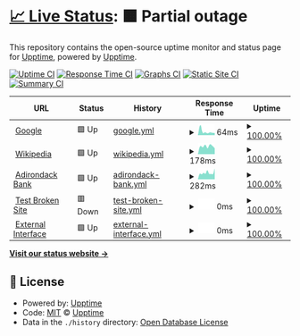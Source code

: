 # [📈 Live Status](https://ameelan.github.io/adkbank-Upptime/): <!--live status--> **🟧 Partial outage**

This repository contains the open-source uptime monitor and status page for [Upptime](https://upptime.js.org), powered by [Upptime](https://github.com/upptime/upptime).

[![Uptime CI](https://github.com/ameelan/adkbank-Upptime/workflows/Uptime%20CI/badge.svg)](https://github.com/ameelan/adkbank-Upptime/actions?query=workflow%3A%22Uptime+CI%22)
[![Response Time CI](https://github.com/ameelan/adkbank-Upptime/workflows/Response%20Time%20CI/badge.svg)](https://github.com/ameelan/adkbank-Upptime/actions?query=workflow%3A%22Response+Time+CI%22)
[![Graphs CI](https://github.com/ameelan/adkbank-Upptime/workflows/Graphs%20CI/badge.svg)](https://github.com/ameelan/adkbank-Upptime/actions?query=workflow%3A%22Graphs+CI%22)
[![Static Site CI](https://github.com/ameelan/adkbank-Upptime/workflows/Static%20Site%20CI/badge.svg)](https://github.com/ameelan/adkbank-Upptime/actions?query=workflow%3A%22Static+Site+CI%22)
[![Summary CI](https://github.com/ameelan/adkbank-Upptime/workflows/Summary%20CI/badge.svg)](https://github.com/ameelan/adkbank-Upptime/actions?query=workflow%3A%22Summary+CI%22)

<!--start: status pages-->
<!-- This summary is generated by Upptime (https://github.com/upptime/upptime) -->
<!-- Do not edit this manually, your changes will be overwritten -->
<!-- prettier-ignore -->
| URL | Status | History | Response Time | Uptime |
| --- | ------ | ------- | ------------- | ------ |
| <img alt="" src="https://favicons.githubusercontent.com/www.google.com" height="13"> [Google](https://www.google.com) | 🟩 Up | [google.yml](https://github.com/ameelan/adkbank-Upptime/commits/HEAD/history/google.yml) | <details><summary><img alt="Response time graph" src="./graphs/google/response-time-week.png" height="20"> 64ms</summary><br><a href="https://ameelan.github.io/adkbank-Upptime/history/google"><img alt="Response time 74" src="https://img.shields.io/endpoint?url=https%3A%2F%2Fraw.githubusercontent.com%2Fameelan%2Fadkbank-Upptime%2FHEAD%2Fapi%2Fgoogle%2Fresponse-time.json"></a><br><a href="https://ameelan.github.io/adkbank-Upptime/history/google"><img alt="24-hour response time 88" src="https://img.shields.io/endpoint?url=https%3A%2F%2Fraw.githubusercontent.com%2Fameelan%2Fadkbank-Upptime%2FHEAD%2Fapi%2Fgoogle%2Fresponse-time-day.json"></a><br><a href="https://ameelan.github.io/adkbank-Upptime/history/google"><img alt="7-day response time 64" src="https://img.shields.io/endpoint?url=https%3A%2F%2Fraw.githubusercontent.com%2Fameelan%2Fadkbank-Upptime%2FHEAD%2Fapi%2Fgoogle%2Fresponse-time-week.json"></a><br><a href="https://ameelan.github.io/adkbank-Upptime/history/google"><img alt="30-day response time 81" src="https://img.shields.io/endpoint?url=https%3A%2F%2Fraw.githubusercontent.com%2Fameelan%2Fadkbank-Upptime%2FHEAD%2Fapi%2Fgoogle%2Fresponse-time-month.json"></a><br><a href="https://ameelan.github.io/adkbank-Upptime/history/google"><img alt="1-year response time 74" src="https://img.shields.io/endpoint?url=https%3A%2F%2Fraw.githubusercontent.com%2Fameelan%2Fadkbank-Upptime%2FHEAD%2Fapi%2Fgoogle%2Fresponse-time-year.json"></a></details> | <details><summary><a href="https://ameelan.github.io/adkbank-Upptime/history/google">100.00%</a></summary><a href="https://ameelan.github.io/adkbank-Upptime/history/google"><img alt="All-time uptime 100.00%" src="https://img.shields.io/endpoint?url=https%3A%2F%2Fraw.githubusercontent.com%2Fameelan%2Fadkbank-Upptime%2FHEAD%2Fapi%2Fgoogle%2Fuptime.json"></a><br><a href="https://ameelan.github.io/adkbank-Upptime/history/google"><img alt="24-hour uptime 100.00%" src="https://img.shields.io/endpoint?url=https%3A%2F%2Fraw.githubusercontent.com%2Fameelan%2Fadkbank-Upptime%2FHEAD%2Fapi%2Fgoogle%2Fuptime-day.json"></a><br><a href="https://ameelan.github.io/adkbank-Upptime/history/google"><img alt="7-day uptime 100.00%" src="https://img.shields.io/endpoint?url=https%3A%2F%2Fraw.githubusercontent.com%2Fameelan%2Fadkbank-Upptime%2FHEAD%2Fapi%2Fgoogle%2Fuptime-week.json"></a><br><a href="https://ameelan.github.io/adkbank-Upptime/history/google"><img alt="30-day uptime 100.00%" src="https://img.shields.io/endpoint?url=https%3A%2F%2Fraw.githubusercontent.com%2Fameelan%2Fadkbank-Upptime%2FHEAD%2Fapi%2Fgoogle%2Fuptime-month.json"></a><br><a href="https://ameelan.github.io/adkbank-Upptime/history/google"><img alt="1-year uptime 100.00%" src="https://img.shields.io/endpoint?url=https%3A%2F%2Fraw.githubusercontent.com%2Fameelan%2Fadkbank-Upptime%2FHEAD%2Fapi%2Fgoogle%2Fuptime-year.json"></a></details>
| <img alt="" src="https://favicons.githubusercontent.com/en.wikipedia.org" height="13"> [Wikipedia](https://en.wikipedia.org) | 🟩 Up | [wikipedia.yml](https://github.com/ameelan/adkbank-Upptime/commits/HEAD/history/wikipedia.yml) | <details><summary><img alt="Response time graph" src="./graphs/wikipedia/response-time-week.png" height="20"> 178ms</summary><br><a href="https://ameelan.github.io/adkbank-Upptime/history/wikipedia"><img alt="Response time 231" src="https://img.shields.io/endpoint?url=https%3A%2F%2Fraw.githubusercontent.com%2Fameelan%2Fadkbank-Upptime%2FHEAD%2Fapi%2Fwikipedia%2Fresponse-time.json"></a><br><a href="https://ameelan.github.io/adkbank-Upptime/history/wikipedia"><img alt="24-hour response time 33" src="https://img.shields.io/endpoint?url=https%3A%2F%2Fraw.githubusercontent.com%2Fameelan%2Fadkbank-Upptime%2FHEAD%2Fapi%2Fwikipedia%2Fresponse-time-day.json"></a><br><a href="https://ameelan.github.io/adkbank-Upptime/history/wikipedia"><img alt="7-day response time 178" src="https://img.shields.io/endpoint?url=https%3A%2F%2Fraw.githubusercontent.com%2Fameelan%2Fadkbank-Upptime%2FHEAD%2Fapi%2Fwikipedia%2Fresponse-time-week.json"></a><br><a href="https://ameelan.github.io/adkbank-Upptime/history/wikipedia"><img alt="30-day response time 196" src="https://img.shields.io/endpoint?url=https%3A%2F%2Fraw.githubusercontent.com%2Fameelan%2Fadkbank-Upptime%2FHEAD%2Fapi%2Fwikipedia%2Fresponse-time-month.json"></a><br><a href="https://ameelan.github.io/adkbank-Upptime/history/wikipedia"><img alt="1-year response time 231" src="https://img.shields.io/endpoint?url=https%3A%2F%2Fraw.githubusercontent.com%2Fameelan%2Fadkbank-Upptime%2FHEAD%2Fapi%2Fwikipedia%2Fresponse-time-year.json"></a></details> | <details><summary><a href="https://ameelan.github.io/adkbank-Upptime/history/wikipedia">100.00%</a></summary><a href="https://ameelan.github.io/adkbank-Upptime/history/wikipedia"><img alt="All-time uptime 100.00%" src="https://img.shields.io/endpoint?url=https%3A%2F%2Fraw.githubusercontent.com%2Fameelan%2Fadkbank-Upptime%2FHEAD%2Fapi%2Fwikipedia%2Fuptime.json"></a><br><a href="https://ameelan.github.io/adkbank-Upptime/history/wikipedia"><img alt="24-hour uptime 100.00%" src="https://img.shields.io/endpoint?url=https%3A%2F%2Fraw.githubusercontent.com%2Fameelan%2Fadkbank-Upptime%2FHEAD%2Fapi%2Fwikipedia%2Fuptime-day.json"></a><br><a href="https://ameelan.github.io/adkbank-Upptime/history/wikipedia"><img alt="7-day uptime 100.00%" src="https://img.shields.io/endpoint?url=https%3A%2F%2Fraw.githubusercontent.com%2Fameelan%2Fadkbank-Upptime%2FHEAD%2Fapi%2Fwikipedia%2Fuptime-week.json"></a><br><a href="https://ameelan.github.io/adkbank-Upptime/history/wikipedia"><img alt="30-day uptime 100.00%" src="https://img.shields.io/endpoint?url=https%3A%2F%2Fraw.githubusercontent.com%2Fameelan%2Fadkbank-Upptime%2FHEAD%2Fapi%2Fwikipedia%2Fuptime-month.json"></a><br><a href="https://ameelan.github.io/adkbank-Upptime/history/wikipedia"><img alt="1-year uptime 100.00%" src="https://img.shields.io/endpoint?url=https%3A%2F%2Fraw.githubusercontent.com%2Fameelan%2Fadkbank-Upptime%2FHEAD%2Fapi%2Fwikipedia%2Fuptime-year.json"></a></details>
| <img alt="" src="https://favicons.githubusercontent.com/www.adirondackbank.com" height="13"> [Adirondack Bank](https://www.adirondackbank.com/) | 🟩 Up | [adirondack-bank.yml](https://github.com/ameelan/adkbank-Upptime/commits/HEAD/history/adirondack-bank.yml) | <details><summary><img alt="Response time graph" src="./graphs/adirondack-bank/response-time-week.png" height="20"> 282ms</summary><br><a href="https://ameelan.github.io/adkbank-Upptime/history/adirondack-bank"><img alt="Response time 336" src="https://img.shields.io/endpoint?url=https%3A%2F%2Fraw.githubusercontent.com%2Fameelan%2Fadkbank-Upptime%2FHEAD%2Fapi%2Fadirondack-bank%2Fresponse-time.json"></a><br><a href="https://ameelan.github.io/adkbank-Upptime/history/adirondack-bank"><img alt="24-hour response time 483" src="https://img.shields.io/endpoint?url=https%3A%2F%2Fraw.githubusercontent.com%2Fameelan%2Fadkbank-Upptime%2FHEAD%2Fapi%2Fadirondack-bank%2Fresponse-time-day.json"></a><br><a href="https://ameelan.github.io/adkbank-Upptime/history/adirondack-bank"><img alt="7-day response time 282" src="https://img.shields.io/endpoint?url=https%3A%2F%2Fraw.githubusercontent.com%2Fameelan%2Fadkbank-Upptime%2FHEAD%2Fapi%2Fadirondack-bank%2Fresponse-time-week.json"></a><br><a href="https://ameelan.github.io/adkbank-Upptime/history/adirondack-bank"><img alt="30-day response time 288" src="https://img.shields.io/endpoint?url=https%3A%2F%2Fraw.githubusercontent.com%2Fameelan%2Fadkbank-Upptime%2FHEAD%2Fapi%2Fadirondack-bank%2Fresponse-time-month.json"></a><br><a href="https://ameelan.github.io/adkbank-Upptime/history/adirondack-bank"><img alt="1-year response time 336" src="https://img.shields.io/endpoint?url=https%3A%2F%2Fraw.githubusercontent.com%2Fameelan%2Fadkbank-Upptime%2FHEAD%2Fapi%2Fadirondack-bank%2Fresponse-time-year.json"></a></details> | <details><summary><a href="https://ameelan.github.io/adkbank-Upptime/history/adirondack-bank">100.00%</a></summary><a href="https://ameelan.github.io/adkbank-Upptime/history/adirondack-bank"><img alt="All-time uptime 99.88%" src="https://img.shields.io/endpoint?url=https%3A%2F%2Fraw.githubusercontent.com%2Fameelan%2Fadkbank-Upptime%2FHEAD%2Fapi%2Fadirondack-bank%2Fuptime.json"></a><br><a href="https://ameelan.github.io/adkbank-Upptime/history/adirondack-bank"><img alt="24-hour uptime 100.00%" src="https://img.shields.io/endpoint?url=https%3A%2F%2Fraw.githubusercontent.com%2Fameelan%2Fadkbank-Upptime%2FHEAD%2Fapi%2Fadirondack-bank%2Fuptime-day.json"></a><br><a href="https://ameelan.github.io/adkbank-Upptime/history/adirondack-bank"><img alt="7-day uptime 100.00%" src="https://img.shields.io/endpoint?url=https%3A%2F%2Fraw.githubusercontent.com%2Fameelan%2Fadkbank-Upptime%2FHEAD%2Fapi%2Fadirondack-bank%2Fuptime-week.json"></a><br><a href="https://ameelan.github.io/adkbank-Upptime/history/adirondack-bank"><img alt="30-day uptime 99.83%" src="https://img.shields.io/endpoint?url=https%3A%2F%2Fraw.githubusercontent.com%2Fameelan%2Fadkbank-Upptime%2FHEAD%2Fapi%2Fadirondack-bank%2Fuptime-month.json"></a><br><a href="https://ameelan.github.io/adkbank-Upptime/history/adirondack-bank"><img alt="1-year uptime 99.88%" src="https://img.shields.io/endpoint?url=https%3A%2F%2Fraw.githubusercontent.com%2Fameelan%2Fadkbank-Upptime%2FHEAD%2Fapi%2Fadirondack-bank%2Fuptime-year.json"></a></details>
| <img alt="" src="https://favicons.githubusercontent.com/thissitedoesnotexist.koj.co" height="13"> [Test Broken Site](https://thissitedoesnotexist.koj.co) | 🟥 Down | [test-broken-site.yml](https://github.com/ameelan/adkbank-Upptime/commits/HEAD/history/test-broken-site.yml) | <details><summary><img alt="Response time graph" src="./graphs/test-broken-site/response-time-week.png" height="20"> 0ms</summary><br><a href="https://ameelan.github.io/adkbank-Upptime/history/test-broken-site"><img alt="Response time 0" src="https://img.shields.io/endpoint?url=https%3A%2F%2Fraw.githubusercontent.com%2Fameelan%2Fadkbank-Upptime%2FHEAD%2Fapi%2Ftest-broken-site%2Fresponse-time.json"></a><br><a href="https://ameelan.github.io/adkbank-Upptime/history/test-broken-site"><img alt="24-hour response time 0" src="https://img.shields.io/endpoint?url=https%3A%2F%2Fraw.githubusercontent.com%2Fameelan%2Fadkbank-Upptime%2FHEAD%2Fapi%2Ftest-broken-site%2Fresponse-time-day.json"></a><br><a href="https://ameelan.github.io/adkbank-Upptime/history/test-broken-site"><img alt="7-day response time 0" src="https://img.shields.io/endpoint?url=https%3A%2F%2Fraw.githubusercontent.com%2Fameelan%2Fadkbank-Upptime%2FHEAD%2Fapi%2Ftest-broken-site%2Fresponse-time-week.json"></a><br><a href="https://ameelan.github.io/adkbank-Upptime/history/test-broken-site"><img alt="30-day response time 0" src="https://img.shields.io/endpoint?url=https%3A%2F%2Fraw.githubusercontent.com%2Fameelan%2Fadkbank-Upptime%2FHEAD%2Fapi%2Ftest-broken-site%2Fresponse-time-month.json"></a><br><a href="https://ameelan.github.io/adkbank-Upptime/history/test-broken-site"><img alt="1-year response time 0" src="https://img.shields.io/endpoint?url=https%3A%2F%2Fraw.githubusercontent.com%2Fameelan%2Fadkbank-Upptime%2FHEAD%2Fapi%2Ftest-broken-site%2Fresponse-time-year.json"></a></details> | <details><summary><a href="https://ameelan.github.io/adkbank-Upptime/history/test-broken-site">100.00%</a></summary><a href="https://ameelan.github.io/adkbank-Upptime/history/test-broken-site"><img alt="All-time uptime 100.00%" src="https://img.shields.io/endpoint?url=https%3A%2F%2Fraw.githubusercontent.com%2Fameelan%2Fadkbank-Upptime%2FHEAD%2Fapi%2Ftest-broken-site%2Fuptime.json"></a><br><a href="https://ameelan.github.io/adkbank-Upptime/history/test-broken-site"><img alt="24-hour uptime 100.00%" src="https://img.shields.io/endpoint?url=https%3A%2F%2Fraw.githubusercontent.com%2Fameelan%2Fadkbank-Upptime%2FHEAD%2Fapi%2Ftest-broken-site%2Fuptime-day.json"></a><br><a href="https://ameelan.github.io/adkbank-Upptime/history/test-broken-site"><img alt="7-day uptime 100.00%" src="https://img.shields.io/endpoint?url=https%3A%2F%2Fraw.githubusercontent.com%2Fameelan%2Fadkbank-Upptime%2FHEAD%2Fapi%2Ftest-broken-site%2Fuptime-week.json"></a><br><a href="https://ameelan.github.io/adkbank-Upptime/history/test-broken-site"><img alt="30-day uptime 100.00%" src="https://img.shields.io/endpoint?url=https%3A%2F%2Fraw.githubusercontent.com%2Fameelan%2Fadkbank-Upptime%2FHEAD%2Fapi%2Ftest-broken-site%2Fuptime-month.json"></a><br><a href="https://ameelan.github.io/adkbank-Upptime/history/test-broken-site"><img alt="1-year uptime 100.00%" src="https://img.shields.io/endpoint?url=https%3A%2F%2Fraw.githubusercontent.com%2Fameelan%2Fadkbank-Upptime%2FHEAD%2Fapi%2Ftest-broken-site%2Fuptime-year.json"></a></details>
| <img alt="" src="https://favicons.githubusercontent.com/null" height="13"> [External Interface](209.217.199.214) | 🟩 Up | [external-interface.yml](https://github.com/ameelan/adkbank-Upptime/commits/HEAD/history/external-interface.yml) | <details><summary><img alt="Response time graph" src="./graphs/external-interface/response-time-week.png" height="20"> 0ms</summary><br><a href="https://ameelan.github.io/adkbank-Upptime/history/external-interface"><img alt="Response time 0" src="https://img.shields.io/endpoint?url=https%3A%2F%2Fraw.githubusercontent.com%2Fameelan%2Fadkbank-Upptime%2FHEAD%2Fapi%2Fexternal-interface%2Fresponse-time.json"></a><br><a href="https://ameelan.github.io/adkbank-Upptime/history/external-interface"><img alt="24-hour response time 0" src="https://img.shields.io/endpoint?url=https%3A%2F%2Fraw.githubusercontent.com%2Fameelan%2Fadkbank-Upptime%2FHEAD%2Fapi%2Fexternal-interface%2Fresponse-time-day.json"></a><br><a href="https://ameelan.github.io/adkbank-Upptime/history/external-interface"><img alt="7-day response time 0" src="https://img.shields.io/endpoint?url=https%3A%2F%2Fraw.githubusercontent.com%2Fameelan%2Fadkbank-Upptime%2FHEAD%2Fapi%2Fexternal-interface%2Fresponse-time-week.json"></a><br><a href="https://ameelan.github.io/adkbank-Upptime/history/external-interface"><img alt="30-day response time 0" src="https://img.shields.io/endpoint?url=https%3A%2F%2Fraw.githubusercontent.com%2Fameelan%2Fadkbank-Upptime%2FHEAD%2Fapi%2Fexternal-interface%2Fresponse-time-month.json"></a><br><a href="https://ameelan.github.io/adkbank-Upptime/history/external-interface"><img alt="1-year response time 0" src="https://img.shields.io/endpoint?url=https%3A%2F%2Fraw.githubusercontent.com%2Fameelan%2Fadkbank-Upptime%2FHEAD%2Fapi%2Fexternal-interface%2Fresponse-time-year.json"></a></details> | <details><summary><a href="https://ameelan.github.io/adkbank-Upptime/history/external-interface">100.00%</a></summary><a href="https://ameelan.github.io/adkbank-Upptime/history/external-interface"><img alt="All-time uptime 100.00%" src="https://img.shields.io/endpoint?url=https%3A%2F%2Fraw.githubusercontent.com%2Fameelan%2Fadkbank-Upptime%2FHEAD%2Fapi%2Fexternal-interface%2Fuptime.json"></a><br><a href="https://ameelan.github.io/adkbank-Upptime/history/external-interface"><img alt="24-hour uptime 100.00%" src="https://img.shields.io/endpoint?url=https%3A%2F%2Fraw.githubusercontent.com%2Fameelan%2Fadkbank-Upptime%2FHEAD%2Fapi%2Fexternal-interface%2Fuptime-day.json"></a><br><a href="https://ameelan.github.io/adkbank-Upptime/history/external-interface"><img alt="7-day uptime 100.00%" src="https://img.shields.io/endpoint?url=https%3A%2F%2Fraw.githubusercontent.com%2Fameelan%2Fadkbank-Upptime%2FHEAD%2Fapi%2Fexternal-interface%2Fuptime-week.json"></a><br><a href="https://ameelan.github.io/adkbank-Upptime/history/external-interface"><img alt="30-day uptime 100.00%" src="https://img.shields.io/endpoint?url=https%3A%2F%2Fraw.githubusercontent.com%2Fameelan%2Fadkbank-Upptime%2FHEAD%2Fapi%2Fexternal-interface%2Fuptime-month.json"></a><br><a href="https://ameelan.github.io/adkbank-Upptime/history/external-interface"><img alt="1-year uptime 100.00%" src="https://img.shields.io/endpoint?url=https%3A%2F%2Fraw.githubusercontent.com%2Fameelan%2Fadkbank-Upptime%2FHEAD%2Fapi%2Fexternal-interface%2Fuptime-year.json"></a></details>

<!--end: status pages-->

[**Visit our status website →**](https://ameelan.github.io/adkbank-Upptime/)

## 📄 License

- Powered by: [Upptime](https://github.com/upptime/upptime)
- Code: [MIT](./LICENSE) © [Upptime](https://upptime.js.org)
- Data in the `./history` directory: [Open Database License](https://opendatacommons.org/licenses/odbl/1-0/)
